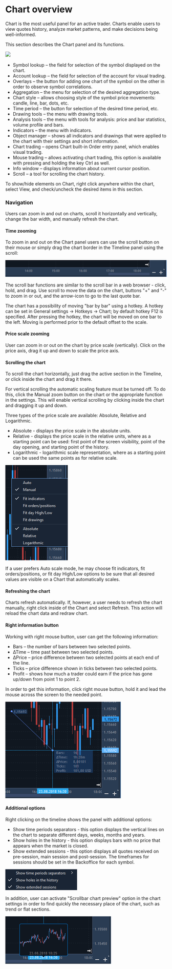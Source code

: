 # Chart overview


Chart is the most useful panel for an active trader. Charts enable users to view quotes history, analyze market patterns, and make decisions being well-informed.

This section describes the Chart panel and its functions.

![](../../../../.gitbook/assets/chart-overview.jpg)

* Symbol lookup – the field for selection of the symbol displayed on the chart.
* Account lookup – the field for selection of the account for visual trading.
* Overlays – the button for adding one chart of the symbol on the other in order to observe symbol correlations.
* Aggregation – the menu for selection of the desired aggregation type.
* Chart style – allows choosing style of the symbol price movements: candle, line, bar, dots, etc.
* Time period – the button for selection of the desired time period, etc.
* Drawing tools – the menu with drawing tools.
* Analysis tools – the menu with tools for analysis: price and bar statistics, volume profile and bars.
* Indicators – the menu with indicators.
* Object manager – shows all indicators and drawings that were applied to the chart with their settings and short information.
* Chart trading – opens Chart built-in Order entry panel, which enables visual trading.
* Mouse trading – allows activating chart trading, this option is available with pressing and holding the key Ctrl as well.
* Info window – displays information about current cursor position.
* Scroll – a tool for scrolling the chart history.

To show/hide elements on Chart, right click anywhere within the chart, select View, and check/uncheck the desired items in this section.

### Navigation


Users can zoom in and out on charts, scroll it horizontally and vertically, change the bar width, and manually refresh the chart.

#### **Time zooming**

To zoom in and out on the Chart panel users can use the scroll button on their mouse or simply drag the chart border in the Timeline panel using the scroll:

![](../../../../.gitbook/assets/2%20%2828%29.png)

The scroll bar functions are similar to the scroll bar in a web browser - click, hold, and drag. Use scroll to move the data on the chart, buttons "+" and "-" to zoom in or out, and the arrow-icon to go to the last quote bar.

The chart has a possibility of moving "bar by bar" using a hotkey. A hotkey can be set in General settings   -&gt; Hotkeys -&gt; Chart; by default hotkey F12 is specified. After pressing the hotkey, the chart will be moved on one bar to the left. Moving is performed prior to the default offset to the scale.

#### **Price scale zooming**

User can zoom in or out on the chart by price scale \(vertically\). Click on the price axis, drag it up and down to scale the price axis.

#### **Scrolling the chart**

To scroll the chart horizontally, just drag the active section in the Timeline, or click inside the chart and drag it there.

For vertical scrolling the automatic scaling feature must be turned off. To do this, click the Manual zoom button on the chart or the appropriate function in the settings. This will enable vertical scrolling by clicking inside the chart and dragging it up and down.

Three types of the price scale are available: Absolute, Relative and Logarithmic.

* Absolute - displays the price scale in the absolute units.
* Relative - displays the price scale in the relative units, where as a starting point can be used: first point of the screen visibility, point of the day opening, and starting point of the history.
* Logarithmic - logarithmic scale representation, where as a starting point can be used the same points as for relative scale.

![](../../../../.gitbook/assets/3%20%284%29.png)


If a user prefers Auto scale mode, he may choose fit indicators, fit orders/positions, or fit day High/Low options to be sure that all desired values are visible on a Chart that automatically scales.

#### **Refreshing the chart**

Charts refresh automatically. If, however, a user needs to refresh the chart manually, right click inside of the Chart and select Refresh. This action will reload the chart data and redraw chart.

#### **Right information button**

Working with right mouse button, user can get the following information:

* Bars – the number of bars between two selected points.
* ∆Time – time past between two selected points.
* ∆Price – price difference between two selected points at each end of the line.
* Ticks – price difference shown in ticks between two selected points.
* Profit – shows how much a trader could earn if the price has gone up/down from point 1 to point 2.

In order to get this information, click right mouse button, hold it and lead the mouse across the screen to the needed point.

![](../../../../.gitbook/assets/4%20%2839%29.png)

#### **Additional options**

Right clicking on the timeline shows the panel with additional options:

* Show time periods separators - this option displays the vertical lines on the chart to separate different days, weeks, months and years.
* Show holes in the history - this option displays bars with no price that appears when the market is closed.
* Show extended sessions - this option displays all quotes received on pre-session, main session and post-session. The timeframes for sessions should be set in the Backoffice for each symbol.

![](../../../../.gitbook/assets/5%20%2822%29.png)


In addition, user can activate "Scrollbar chart preview" option in the chart settings in order to find quickly the necessary place of the chart, such as trend or flat sections.

![](../../../../.gitbook/assets/6%20%2829%29.png)



